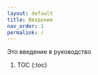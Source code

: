 ```yaml
---
layout: default
title: Введение
nav_order: 1
permalink: /
---
```


Это введение в руководство

1. TOC
{:toc}
